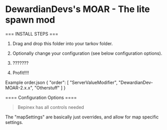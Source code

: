 # **DewardianDevs's MOAR - The lite spawn mod**

=== INSTALL STEPS ===

1. Drag and drop this folder into your tarkov folder.
2. Optionally change your configuration (see below configuration options).

3. ???????

4. Profit!!!!

Example order.json
{
"order": [
"ServerValueModifier",
"DewardianDev-MOAR-2.x.x",
"Otherstuff"
]
}

==== Configuration Options ====

> Bepinex has all controls needed


The "mapSettings" are basically just overrides, and allow for map specific settings.

